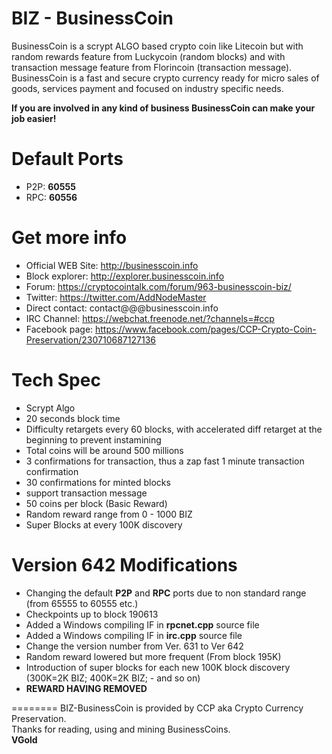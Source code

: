 BIZ - BusinessCoin
========
BusinessCoin is a scrypt ALGO based crypto coin like Litecoin but with random rewards feature from Luckycoin (random blocks) and with transaction message feature from Florincoin (transaction message).  
BusinessCoin is a fast and secure crypto currency ready for micro sales of goods, services payment and focused on industry specific needs.

**If you are involved in any kind of business BusinessCoin can make your job easier!**


Default Ports
========
* P2P: **60555**
* RPC: **60556**


Get more info
========
* Official WEB Site: http://businesscoin.info
* Block explorer: http://explorer.businesscoin.info
* Forum: https://cryptocointalk.com/forum/963-businesscoin-biz/
* Twitter: https://twitter.com/AddNodeMaster
* Direct contact: contact@@@businesscoin.info
* IRC Channel: https://webchat.freenode.net/?channels=#ccp
* Facebook page: https://www.facebook.com/pages/CCP-Crypto-Coin-Preservation/230710687127136


Tech Spec
========
* Scrypt Algo
* 20 seconds block time
* Difficulty retargets every 60 blocks, with accelerated diff retarget at the beginning to prevent instamining 
* Total coins will be around 500 millions
* 3 confirmations for transaction, thus a zap fast 1 minute transaction confirmation
* 30 confirmations for minted blocks
* support transaction message
* 50 coins per block (Basic Reward)
* Random reward range from 0 - 1000 BIZ
* Super Blocks at every 100K discovery



Version 642 Modifications
========
* Changing the default **P2P** and **RPC** ports due to non standard range (from 65555 to 60555 etc.)
* Checkpoints up to block 190613
* Added a Windows compiling IF in **rpcnet.cpp** source file
* Added a Windows compiling IF in **irc.cpp** source file
* Change the version number from Ver. 631 to Ver 642
* Random reward lowered but more frequent (From block 195K)
* Introduction of super blocks for each new 100K block discovery (300K=2K BIZ; 400K=2K BIZ; - and so on)
* **REWARD HAVING REMOVED**

========
BIZ-BusinessCoin is provided by CCP aka Crypto Currency Preservation.  
Thanks for reading, using and mining BusinessCoins.  
**VGold**
